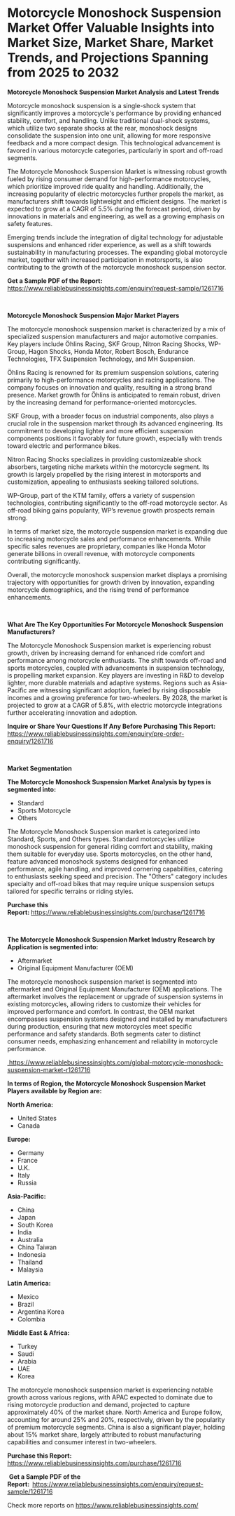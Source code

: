 <p><h1>Motorcycle Monoshock Suspension Market Offer Valuable Insights into Market Size, Market Share, Market Trends, and Projections Spanning from 2025 to 2032</h1></p><p><strong>Motorcycle Monoshock Suspension Market Analysis and Latest Trends</strong></p>
<p><p>Motorcycle monoshock suspension is a single-shock system that significantly improves a motorcycle's performance by providing enhanced stability, comfort, and handling. Unlike traditional dual-shock systems, which utilize two separate shocks at the rear, monoshock designs consolidate the suspension into one unit, allowing for more responsive feedback and a more compact design. This technological advancement is favored in various motorcycle categories, particularly in sport and off-road segments.</p><p>The Motorcycle Monoshock Suspension Market is witnessing robust growth fueled by rising consumer demand for high-performance motorcycles, which prioritize improved ride quality and handling. Additionally, the increasing popularity of electric motorcycles further propels the market, as manufacturers shift towards lightweight and efficient designs. The market is expected to grow at a CAGR of 5.5% during the forecast period, driven by innovations in materials and engineering, as well as a growing emphasis on safety features. </p><p>Emerging trends include the integration of digital technology for adjustable suspensions and enhanced rider experience, as well as a shift towards sustainability in manufacturing processes. The expanding global motorcycle market, together with increased participation in motorsports, is also contributing to the growth of the motorcycle monoshock suspension sector.</p></p>
<p><strong>Get a Sample PDF of the Report:&nbsp;</strong> <a href="https://www.reliablebusinessinsights.com/enquiry/request-sample/1261716?utm_campaign=3256&utm_medium=2&utm_source=Github&utm_content=ia&utm_term=30032025&utm_id=motorcycle-monoshock-suspension">https://www.reliablebusinessinsights.com/enquiry/request-sample/1261716</a></p>
<p>&nbsp;</p>
<p><strong>Motorcycle Monoshock Suspension Major Market Players</strong></p>
<p><p>The motorcycle monoshock suspension market is characterized by a mix of specialized suspension manufacturers and major automotive companies. Key players include Öhlins Racing, SKF Group, Nitron Racing Shocks, WP-Group, Hagon Shocks, Honda Motor, Robert Bosch, Endurance Technologies, TFX Suspension Technology, and MH Suspension.</p><p>Öhlins Racing is renowned for its premium suspension solutions, catering primarily to high-performance motorcycles and racing applications. The company focuses on innovation and quality, resulting in a strong brand presence. Market growth for Öhlins is anticipated to remain robust, driven by the increasing demand for performance-oriented motorcycles.</p><p>SKF Group, with a broader focus on industrial components, also plays a crucial role in the suspension market through its advanced engineering. Its commitment to developing lighter and more efficient suspension components positions it favorably for future growth, especially with trends toward electric and performance bikes.</p><p>Nitron Racing Shocks specializes in providing customizeable shock absorbers, targeting niche markets within the motorcycle segment. Its growth is largely propelled by the rising interest in motorsports and customization, appealing to enthusiasts seeking tailored solutions.</p><p>WP-Group, part of the KTM family, offers a variety of suspension technologies, contributing significantly to the off-road motorcycle sector. As off-road biking gains popularity, WP’s revenue growth prospects remain strong.</p><p>In terms of market size, the motorcycle suspension market is expanding due to increasing motorcycle sales and performance enhancements. While specific sales revenues are proprietary, companies like Honda Motor generate billions in overall revenue, with motorcycle components contributing significantly.</p><p>Overall, the motorcycle monoshock suspension market displays a promising trajectory with opportunities for growth driven by innovation, expanding motorcycle demographics, and the rising trend of performance enhancements.</p></p>
<p>&nbsp;</p>
<p><strong>What Are The Key Opportunities For Motorcycle Monoshock Suspension Manufacturers?</strong></p>
<p><p>The Motorcycle Monoshock Suspension market is experiencing robust growth, driven by increasing demand for enhanced ride comfort and performance among motorcycle enthusiasts. The shift towards off-road and sports motorcycles, coupled with advancements in suspension technology, is propelling market expansion. Key players are investing in R&D to develop lighter, more durable materials and adaptive systems. Regions such as Asia-Pacific are witnessing significant adoption, fueled by rising disposable incomes and a growing preference for two-wheelers. By 2028, the market is projected to grow at a CAGR of 5.8%, with electric motorcycle integrations further accelerating innovation and adoption.</p></p>
<p><strong>Inquire or Share Your Questions If Any Before Purchasing This Report:</strong> <a href="https://www.reliablebusinessinsights.com/enquiry/pre-order-enquiry/1261716?utm_campaign=3256&utm_medium=2&utm_source=Github&utm_content=ia&utm_term=30032025&utm_id=motorcycle-monoshock-suspension">https://www.reliablebusinessinsights.com/enquiry/pre-order-enquiry/1261716</a></p>
<p>&nbsp;</p>
<p><strong>Market Segmentation</strong></p>
<p><strong>The Motorcycle Monoshock Suspension Market Analysis by types is segmented into:</strong></p>
<p><ul><li>Standard</li><li>Sports Motorcycle</li><li>Others</li></ul></p>
<p><p>The Motorcycle Monoshock Suspension market is categorized into Standard, Sports, and Others types. Standard motorcycles utilize monoshock suspension for general riding comfort and stability, making them suitable for everyday use. Sports motorcycles, on the other hand, feature advanced monoshock systems designed for enhanced performance, agile handling, and improved cornering capabilities, catering to enthusiasts seeking speed and precision. The "Others" category includes specialty and off-road bikes that may require unique suspension setups tailored for specific terrains or riding styles.</p></p>
<p><strong>Purchase this Report:&nbsp;</strong><a href="https://www.reliablebusinessinsights.com/purchase/1261716?utm_campaign=3256&utm_medium=2&utm_source=Github&utm_content=ia&utm_term=30032025&utm_id=motorcycle-monoshock-suspension">https://www.reliablebusinessinsights.com/purchase/1261716</a></p>
<p>&nbsp;</p>
<p><strong>The Motorcycle Monoshock Suspension Market Industry Research by Application is segmented into:</strong></p>
<p><ul><li>Aftermarket</li><li>Original Equipment Manufacturer (OEM)</li></ul></p>
<p><p>The motorcycle monoshock suspension market is segmented into aftermarket and Original Equipment Manufacturer (OEM) applications. The aftermarket involves the replacement or upgrade of suspension systems in existing motorcycles, allowing riders to customize their vehicles for improved performance and comfort. In contrast, the OEM market encompasses suspension systems designed and installed by manufacturers during production, ensuring that new motorcycles meet specific performance and safety standards. Both segments cater to distinct consumer needs, emphasizing enhancement and reliability in motorcycle performance.</p></p>
<p><a href="https://www.reliablebusinessinsights.com/global-motorcycle-monoshock-suspension-market-r1261716?utm_campaign=3256&utm_medium=2&utm_source=Github&utm_content=ia&utm_term=30032025&utm_id=motorcycle-monoshock-suspension">&nbsp;https://www.reliablebusinessinsights.com/global-motorcycle-monoshock-suspension-market-r1261716</a></p>
<p><strong>In terms of Region, the Motorcycle Monoshock Suspension Market Players available by Region are:</strong></p>
<p>
    <p> <strong> North America: </strong>
        <ul>
            <li>United States</li>
            <li>Canada</li>
        </ul>
        </p> 
    <p> <strong> Europe: </strong>
        <ul>
            <li>Germany</li>
            <li>France</li>
            <li>U.K.</li>
            <li>Italy</li>
            <li>Russia</li>
        </ul>
        </p> 
    <p> <strong> Asia-Pacific: </strong>
        <ul>
            <li>China</li>
            <li>Japan</li>
            <li>South Korea</li>
            <li>India</li>
            <li>Australia</li>
            <li>China Taiwan</li>
            <li>Indonesia</li>
            <li>Thailand</li>
            <li>Malaysia</li>
        </ul>
        </p> 
    <p> <strong> Latin America: </strong>
        <ul>
            <li>Mexico</li>
            <li>Brazil</li>
            <li>Argentina Korea</li>
            <li>Colombia</li>
        </ul>
        </p> 
    <p> <strong> Middle East & Africa: </strong>
        <ul>
            <li>Turkey</li>
            <li>Saudi</li>
            <li>Arabia</li>
            <li>UAE</li>
            <li>Korea</li>
        </ul>
    </p>
    </p>
<p><p>The motorcycle monoshock suspension market is experiencing notable growth across various regions, with APAC expected to dominate due to rising motorcycle production and demand, projected to capture approximately 40% of the market share. North America and Europe follow, accounting for around 25% and 20%, respectively, driven by the popularity of premium motorcycle segments. China is also a significant player, holding about 15% market share, largely attributed to robust manufacturing capabilities and consumer interest in two-wheelers.</p></p>
<p><strong>Purchase this Report: </strong><a href="https://www.reliablebusinessinsights.com/purchase/1261716?utm_campaign=3256&utm_medium=2&utm_source=Github&utm_content=ia&utm_term=30032025&utm_id=motorcycle-monoshock-suspension">https://www.reliablebusinessinsights.com/purchase/1261716</a></p>
<p>&nbsp;<strong>Get a Sample PDF of the Report:&nbsp;&nbsp;</strong><a href="https://www.reliablebusinessinsights.com/enquiry/request-sample/1261716?utm_campaign=3256&utm_medium=2&utm_source=Github&utm_content=ia&utm_term=30032025&utm_id=motorcycle-monoshock-suspension">https://www.reliablebusinessinsights.com/enquiry/request-sample/1261716</a></p>
<p><strong></strong></p>
<p>Check more reports on <a href="https://www.reliablebusinessinsights.com/?utm_campaign=3256&utm_medium=2&utm_source=Github&utm_content=ia&utm_term=30032025&utm_id=motorcycle-monoshock-suspension">https://www.reliablebusinessinsights.com/</a></p>